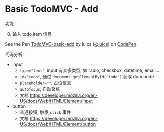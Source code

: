 # Basic TodoMVC - Add

功能：

0. 输入 todo item 信息

<p data-height="266" data-theme-id="0" data-slug-hash="wGRoXz" data-default-tab="js,result" data-user="luics" data-embed-version="2" class="codepen">See the Pen <a href="http://codepen.io/luics/pen/wGRoXz/">TodoMVC-basic-add</a> by luics (<a href="http://codepen.io/luics">@luics</a>) on <a href="http://codepen.io">CodePen</a>.</p>
<script async src="//assets.codepen.io/assets/embed/ei.js"></script>

代码分析:

* input
    * `type="text"`, input 有众多类型, 如 radio, checkbox, datetime, email...
    * `id="todo"`, 通过 `document.getElementById('todo')` 获取 dom node 
    * `placeholder=""`, 占位信息
    * `autofocus`, 自动聚焦
    * 文档 https://developer.mozilla.org/en-US/docs/Web/HTML/Element/input 
* button
  * 普通按钮, 触发 `click` 事件
  * 文档 https://developer.mozilla.org/en-US/docs/Web/HTML/Element/button 
  